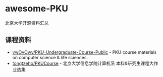 # awesome-PKU
北京大学开源资料汇总

## 课程资料

- [vwOvOwv/PKU-Undergraduate-Course-Public](https://github.com/vwOvOwv/PKU-Undergraduate-Course-Public) - PKU course materials on computer science & life sciences.
- [tongtzeho/PKUCourse](https://github.com/tongtzeho/PKUCourse) - 北京大学信息学院计算机系 本科&研究生课程大作业选集

